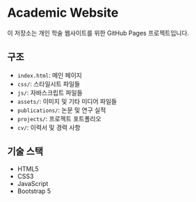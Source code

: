 # Academic Website

이 저장소는 개인 학술 웹사이트를 위한 GitHub Pages 프로젝트입니다.

## 구조
- `index.html`: 메인 페이지
- `css/`: 스타일시트 파일들
- `js/`: 자바스크립트 파일들
- `assets/`: 이미지 및 기타 미디어 파일들
- `publications/`: 논문 및 연구 실적
- `projects/`: 프로젝트 포트폴리오
- `cv/`: 이력서 및 경력 사항

## 기술 스택
- HTML5
- CSS3
- JavaScript
- Bootstrap 5